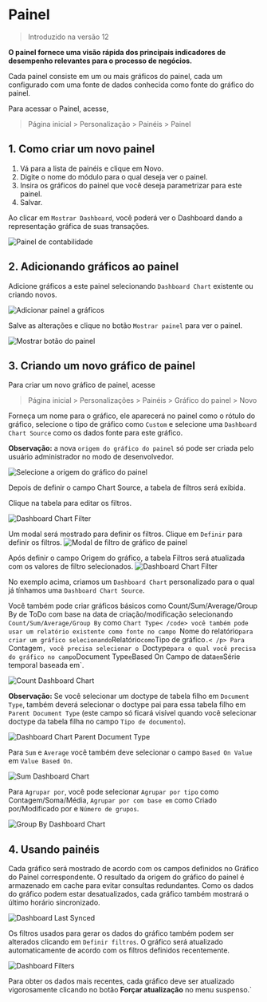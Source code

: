 # Painel



> 
> Introduzido na versão 12
> 
> 
> 


**O painel fornece uma visão rápida dos principais indicadores de desempenho relevantes para o processo de negócios.**


Cada painel consiste em um ou mais gráficos do painel, cada um configurado com uma fonte de dados conhecida como fonte do gráfico do painel.


Para acessar o Painel, acesse,



> 
> Página inicial > Personalização > Painéis > Painel
> 
> 
> 


## 1. Como criar um novo painel


1. Vá para a lista de painéis e clique em Novo.
2. Digite o nome do módulo para o qual deseja ver o painel.
3. Insira os gráficos do painel que você deseja parametrizar para este painel.
4. Salvar.


Ao clicar em `Mostrar Dashboard`, você poderá ver o Dashboard dando a representação gráfica de suas transações.


![Painel de contabilidade](/files/dashboard.png)


## 2. Adicionando gráficos ao painel


Adicione gráficos a este painel selecionando `Dashboard Chart` existente ou criando novos.


![Adicionar painel a gráficos](/files/dashboard-add-charts.png)


Salve as alterações e clique no botão `Mostrar painel` para ver o painel.


![Mostrar botão do painel](/files/dashboard-show-dashboard-button.png)


## 3. Criando um novo gráfico de painel


Para criar um novo gráfico de painel, acesse



> 
> Página inicial > Personalizações > Painéis > Gráfico do painel > Novo
> 
> 
> 


Forneça um nome para o gráfico, ele aparecerá no painel como o rótulo do gráfico, selecione o tipo de gráfico como `Custom` e selecione uma `Dashboard Chart Source` como os dados fonte para este gráfico.


**Observação:** a nova `origem do gráfico do painel` só pode ser criada pelo usuário administrador no modo de desenvolvedor.


![Selecione a origem do gráfico do painel](/files/dashboard-chart-from-source.png)


Depois de definir o campo Chart Source, a tabela de filtros será exibida.


Clique na tabela para editar os filtros.


![Dashboard Chart Filter](/files/dashboard-chart-filter.png)


Um modal será mostrado para definir os filtros. Clique em `Definir` para definir os filtros.
![Modal de filtro de gráfico de painel](/files/dashboard-chart-filter-modal.png)


Após definir o campo Origem do gráfico, a tabela Filtros será atualizada com os valores de filtro selecionados.
![Dashboard Chart Filter](/files/dashboard-chart-filter-updated.png)


No exemplo acima, criamos um `Dashboard Chart` personalizado para o qual já tínhamos uma `Dashboard Chart Source`. 


Você também pode criar gráficos básicos como Count/Sum/Average/Group By de ToDo com base na data de criação/modificação selecionando `Count/Sum/Average/Group By` como `Chart Type< /code> você também pode usar um relatório existente como fonte no campo `Nome do relatório` para criar um gráfico selecionando `Relatório` como `Tipo de gráfico`.< /p>
Para `Contagem`, você precisa selecionar o `Doctype` para o qual você precisa do gráfico no campo `Document Type` e `Based On Campo de data` em `Série temporal baseada em`.


![Count Dashboard Chart](/files/dashboard-chart-count.png)


**Observação:** Se você selecionar um doctype de tabela filho em `Document Type`, também deverá selecionar o doctype pai para essa tabela filho em `Parent Document Type` (este campo só ficará visível quando você selecionar doctype da tabela filha no campo `Tipo de documento`).


![Dashboard Chart Parent Document Type](/files/dashboard-chart-parent-document-type.png)


Para `Sum` e `Average` você também deve selecionar o campo `Based On Value` em `Value Based On`. 


![Sum Dashboard Chart](/files/dashboard-chart-sum.png)


Para `Agrupar por`, você pode selecionar `Agrupar por tipo` como Contagem/Soma/Média, `Agrupar por com base em` como Criado por/Modificado por e `Número de grupos`.


![Group By Dashboard Chart](/files/dashboard-chart-group-by.png)


## 4. Usando painéis


Cada gráfico será mostrado de acordo com os campos definidos no Gráfico do Painel correspondente. O resultado da origem do gráfico do painel é armazenado em cache para evitar consultas redundantes. Como os dados do gráfico podem estar desatualizados, cada gráfico também mostrará o último horário sincronizado.


![Dashboard Last Synced](/files/dashboard-last-synced.png)


Os filtros usados ​​para gerar os dados do gráfico também podem ser alterados clicando em `Definir filtros`. O gráfico será atualizado automaticamente de acordo com os filtros definidos recentemente.


![Dashboard Filters](/files/dashboard-filters.png)


Para obter os dados mais recentes, cada gráfico deve ser atualizado vigorosamente clicando no botão **Forçar atualização** no menu suspenso.`

